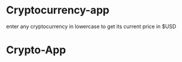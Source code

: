 # Cryptocurrency-app

enter any cryptocurrency in lowercase to get its current price in $USD
# Crypto-App

